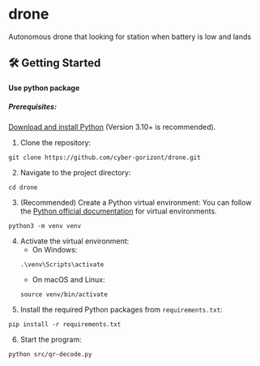 # drone

Autonomous drone that looking for station when battery is low and lands

## 🛠 Getting Started

#### Use python package

##### Prerequisites:

[Download and install Python](https://www.python.org/downloads/) (Version 3.10+ is recommended).

1. Clone the repository:

```
git clone https://github.com/cyber-gorizont/drone.git
```

2. Navigate to the project directory:

```
cd drone
```

3. (Recommended) Create a Python virtual environment:
You can follow the [Python official documentation](https://docs.python.org/3/tutorial/venv.html) for virtual environments.

```
python3 -m venv venv
```

4. Activate the virtual environment:
   - On Windows:
   ```
   .\venv\Scripts\activate
   ```
   - On macOS and Linux:
   ```
   source venv/bin/activate
   ```
5. Install the required Python packages from `requirements.txt`:

```
pip install -r requirements.txt
```

6. Start the program:

```
python src/qr-decode.py
```

